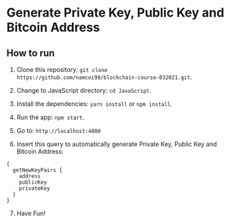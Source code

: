 # Generate Private Key, Public Key and Bitcoin Address

## How to run

1. Clone this repository: `git clone https://github.com/namcoi99/blockchain-course-032021.git`.

2. Change to JavaScript directory: `cd JavaScript`.

3. Install the dependencies: `yarn install` or `npm install`.

4. Run the app: `npm start`.

5. Go to: `http://localhost:4000`

6. Insert this query to automatically generate Private Key, Public Key and Bitcoin Address:
```
{
  getNewKeyPairs {
    address
    publicKey
    privateKey
  }
}
```

7. Have Fun!
